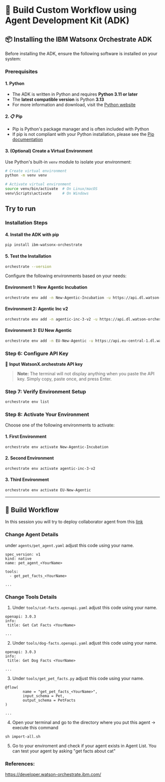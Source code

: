# 🚀 Build Custom Workflow using Agent Development Kit (ADK)

## 📦 Installing the IBM Watsonx Orchestrate ADK

Before installing the ADK, ensure the following software is installed on your system:

### Prerequisites

#### 1. Python
- The ADK is written in Python and requires **Python 3.11 or later**
- The **latest compatible version** is Python **3.13**
- For more information and download, visit the [Python website](https://www.python.org/downloads/)

#### 2. 📋 Pip
- Pip is Python's package manager and is often included with Python
- If pip is not compliant with your Python installation, please see the [Pip documentation](https://pip.pypa.io/en/stable/installation/)

#### 3.  (Optional) Create a Virtual Environment

Use Python's built-in `venv` module to isolate your environment:

```bash
# Create virtual environment
python -m venv venv

# Activate virtual environment
source venv/bin/activate  # On Linux/macOS
venv\Scripts\activate     # On Windows
```

## Try to run 

### Installation Steps

#### 4. Install the ADK with pip

```bash
pip install ibm-watsonx-orchestrate
```

#### 5. Test the Installation

```bash
orchestrate --version
```

Configure the following environments based on your needs:

#### Environment 1: New Agentic Incubation
```bash
orchestrate env add -n New-Agentic-Incubation -u https://api.dl.watson-orchestrate.ibm.com/instances/20250606-1001-3583-008e-cbf8fc63ad50
```

#### Environment 2: Agentic Inc v2
```bash
orchestrate env add -n agentic-inc-3-v2 -u https://api.dl.watson-orchestrate.ibm.com/instances/20250716-0744-0171-9068-76c0bcc785f2
```

#### Environment 3: EU New Agentic
```bash
orchestrate env add -n EU-New-Agentic -u https://api.eu-central-1.dl.watson-orchestrate.ibm.com/instances/20250606-1011-3513-90be-63ab3ed9d664
```

### Step 6: Configure API Key
🔑 **Input WatsonX.orchestrate API key**

> **Note:** The terminal will not display anything when you paste the API key. Simply copy, paste once, and press Enter.

### Step 7: Verify Environment Setup
```bash
orchestrate env list
```

### Step 8: Activate Your Environment

Choose one of the following environments to activate:

#### 1. First Environment
```bash
orchestrate env activate New-Agentic-Incubation
```

#### 2. Second Environment
```bash
orchestrate env activate agentic-inc-3-v2
```

#### 3. Third Environment
```bash
orchestrate env activate EU-New-Agentic
```

---

## 🤖 Build Workflow

In this session you will try to deploy collaborator agent from this <a href="https://github.com/IBM/ibm-watsonx-orchestrate-adk/tree/main/examples/flow_builder/get_pet_facts">link</a>

### Change Agent Details

under ```agents/pet_agent.yaml``` adjust this code using your name.

```
spec_version: v1
kind: native
name: pet_agent_<YourName>

tools:
  - get_pet_facts_<YourName>

...

```

### Change Tools Details

1. Under ```tools/cat-facts.openapi.yaml``` adjust this code using your name.

```
openapi: 3.0.3
info:
 title: Get Cat Facts <YourName>

...

```

2. Under ```tools/dog-facts.openapi.yaml``` adjust this code using your name.

```
openapi: 3.0.3
info:
 title: Get Dog Facts <YourName>

...

```

3. Under ```tools/get_pet_facts.py``` adjust this code using your name.

```
@flow(
        name = "get_pet_facts_<YourName>",
        input_schema = Pet,
        output_schema = PetFacts
)

...

```

4. Open your terminal and go to the directory where you put this agent -> execute this command

```
sh import-all.sh
```

5. Go to your enviroment and check if your agent exists in Agent List. You can test your agent by asking "get facts about cat"

### References:
https://developer.watson-orchestrate.ibm.com/
